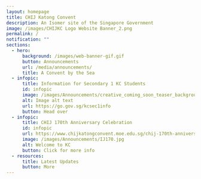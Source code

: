 ```yaml
---
layout: homepage
title: CHIJ Katong Convent
description: An Isomer site of the Singapore Government
image: /images/CHIJKC Logo Website Banner_2.png
permalink: /
notification: ""
sections:
  - hero:
      background: /images/web-banner-gif.gif
      button: Announcements
      url: /media/announcements/
      title: A Convent by the Sea
  - infopic:
      title: Information for Secondary 1 KC Students
      id: infopic
      image: /images/Announcements/creative_coming_soon_teaser_background_free_vector.jpg
      alt: Image alt text
      url: https://go.gov.sg/kcsec1info
      button: Head over
  - infopic:
      title: CHIJ 170th Anniversary Celebration
      id: infopic
      url: https://www.chijkatongconvent.moe.edu.sg/chij-170th-anniversary-celebration/
      image: /images/Announcements/IJ170.jpg
      alt: Welcome to KC
      button: Click for more info
  - resources:
      title: Latest Updates
      button: More
---
```

